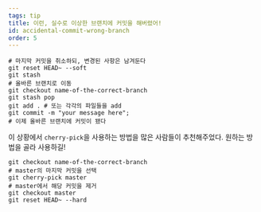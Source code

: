 ```yaml
---
tags: tip
title: 이런, 실수로 이상한 브랜치에 커밋을 해버렸어!
id: accidental-commit-wrong-branch
order: 5
---
```


```git
# 마지막 커밋을 취소하되, 변경된 사항은 남겨둔다
git reset HEAD~ --soft
git stash
# 올바른 브랜치로 이동
git checkout name-of-the-correct-branch
git stash pop
git add . # 또는 각각의 파일들을 add
git commit -m "your message here";
# 이제 올바른 브랜치에 커밋이 됐다
```

이 상황에서 `cherry-pick`을 사용하는 방법을 많은 사람들이 추천해주었다. 원하는 방법을 골라 사용하길!

```git
git checkout name-of-the-correct-branch
# master의 마지막 커밋을 선택
git cherry-pick master
# master에서 해당 커밋을 제거
git checkout master
git reset HEAD~ --hard
```